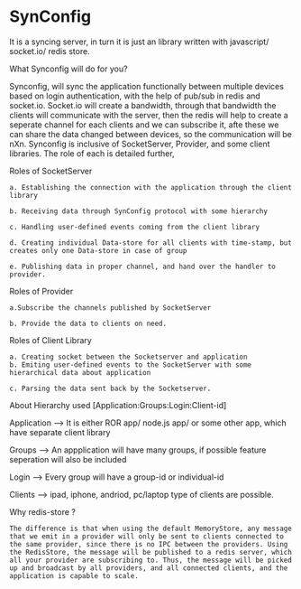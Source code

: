SynConfig
=========

It is a syncing server, in turn it is just an library written with javascript/ socket.io/ redis store.

What Synconfig will do for you?

Synconfig, will sync the application functionally between multiple devices based on login authentication, with the help of pub/sub in redis and socket.io. Socket.io will create a bandwidth, through that bandwidth the clients will communicate with the server, then the redis will help to create a seperate channel for each clients and we can subscribe it, afte these we can share the data changed between devices, so the communication will be nXn. Synconfig is inclusive of SocketServer, Provider, and some client libraries. The role of each is detailed further,


Roles of SocketServer

    a. Establishing the connection with the application through the client library

    b. Receiving data through SynConfig protocol with some hierarchy

    c. Handling user-defined events coming from the client library

    d. Creating individual Data-store for all clients with time-stamp, but creates only one Data-store in case of group

    e. Publishing data in proper channel, and hand over the handler to provider.


Roles of Provider

    a.Subscribe the channels published by SocketServer

    b. Provide the data to clients on need.


Roles of Client Library

    a. Creating socket between the Socketserver and application
    b. Emiting user-defined events to the SocketServer with some hierarchical data about application

    c. Parsing the data sent back by the Socketserver.


About Hierarchy used [Application:Groups:Login:Client-id]

Application -->    It is either ROR app/ node.js app/ or some other app, which have separate client library

Groups       -->    An appplication will have many groups, if possible feature seperation will also be included

Login         -->    Every group will have a group-id or individual-id

Clients       -->    ipad, iphone, andriod, pc/laptop type of clients are possible.

 Why redis-store ?

    The difference is that when using the default MemoryStore, any message that we emit in a provider will only be sent to clients connected to the same provider, since there is no IPC between the providers. Using the RedisStore, the message will be published to a redis server, which all your provider are subscribing to. Thus, the message will be picked up and broadcast by all providers, and all connected clients, and the application is capable to scale.
